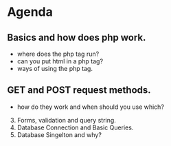 # Agenda
 ## Basics and how does php work.
  - where does the php tag run?
  - can you put html in a php tag?
  - ways of using the php tag.

## GET and POST request methods.
  - how do they work and when should you use which?

3. Forms, validation and query string.
4. Database Connection and Basic Queries.
5. Database Singelton and why?
